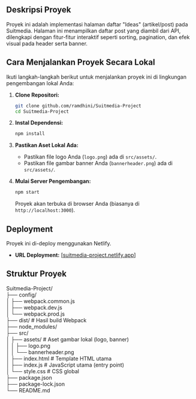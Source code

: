 
## Deskripsi Proyek
Proyek ini adalah implementasi halaman daftar "Ideas" (artikel/post) pada Suitmedia. Halaman ini menampilkan daftar post yang diambil dari API, dilengkapi dengan fitur-fitur interaktif seperti sorting, pagination, dan efek visual pada header serta banner.

## Cara Menjalankan Proyek Secara Lokal

Ikuti langkah-langkah berikut untuk menjalankan proyek ini di lingkungan pengembangan lokal Anda:

1.  **Clone Repositori:**
    ```bash
    git clone github.com/ramdhini/Suitmedia-Project
    cd Suitmedia-Project
    ```
2.  **Instal Dependensi:**
    ```bash
    npm install
    ```
3.  **Pastikan Aset Lokal Ada:**
    * Pastikan file logo Anda (`logo.png`) ada di `src/assets/`.
    * Pastikan file gambar banner Anda (`bannerheader.png`) ada di `src/assets/`.
      
4.  **Mulai Server Pengembangan:**
    ```bash
    npm start
    ```
    Proyek akan terbuka di browser Anda (biasanya di `http://localhost:3000`).

## Deployment

Proyek ini di-deploy menggunakan Netlify.

-   **URL Deployment:** [[suitmedia-project.netlify.app](https://suitmedia-project.netlify.app/)]

## Struktur Proyek

Suitmedia-Project/ <br>
├── config/ <br>
│   ├── webpack.common.js <br>
│   ├── webpack.dev.js <br>
│   └── webpack.prod.js <br>
├── dist/                     # Hasil build Webpack <br>
├── node_modules/ <br>
├── src/ <br>
│   ├── assets/               # Aset gambar lokal (logo, banner) <br>
│   │   ├── logo.png <br>
│   │   └── bannerheader.png <br>
│   ├── index.html            # Template HTML utama <br>
│   ├── index.js              # JavaScript utama (entry point) <br>
│   └── style.css             # CSS global <br>
├── package.json              <br>
├── package-lock.json         <br>
└── README.md                 <br>
